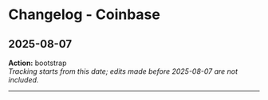 # Changelog - Coinbase

## 2025-08-07
**Action:** bootstrap  
*Tracking starts from this date; edits made before 2025-08-07 are not included.*

---
